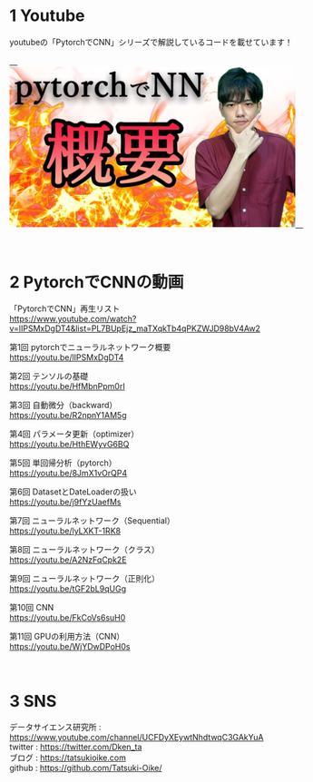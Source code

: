 # 1 Youtube
youtubeの「PytorchでCNN」シリーズで解説しているコードを載せています！

<a href="https://www.youtube.com/watch?v=lIPSMxDgDT4&list=PL7BUpEjz_maTXqkTb4qPKZWJD98bV4Aw2">　<img src="image/pytorchnn.JPG">　</a>

<br>

# 2 PytorchでCNNの動画

「PytorchでCNN」再生リスト<br>
https://www.youtube.com/watch?v=lIPSMxDgDT4&list=PL7BUpEjz_maTXqkTb4qPKZWJD98bV4Aw2

第1回 pytorchでニューラルネットワーク概要<br>
https://youtu.be/lIPSMxDgDT4

第2回 テンソルの基礎<br>
https://youtu.be/HfMbnPpm0rI

第3回 自動微分（backward）<br>
https://youtu.be/R2npnY1AM5g

第4回 パラメータ更新（optimizer）<br>
https://youtu.be/HthEWyvG6BQ

第5回 単回帰分析（pytorch）<br>
https://youtu.be/8JmX1vOrQP4

第6回 DatasetとDateLoaderの扱い<br>
https://youtu.be/j9fYzUaefMs

第7回 ニューラルネットワーク（Sequential）<br>
https://youtu.be/lyLXKT-1RK8

第8回 ニューラルネットワーク（クラス）<br>
https://youtu.be/A2NzFqCpk2E

第9回 ニューラルネットワーク（正則化）<br>
https://youtu.be/tGF2bL9qUGg

第10回 CNN<br>
https://youtu.be/FkCoVs6suH0

第11回 GPUの利用方法（CNN）<br>
https://youtu.be/WjYDwDPoH0s

<br>

# 3 SNS
データサイエンス研究所 : https://www.youtube.com/channel/UCFDyXEywtNhdtwqC3GAkYuA <br>
twitter : https://twitter.com/Dken_ta <br>
ブログ : https://tatsukioike.com <br>
github : https://github.com/Tatsuki-Oike/ <br>
